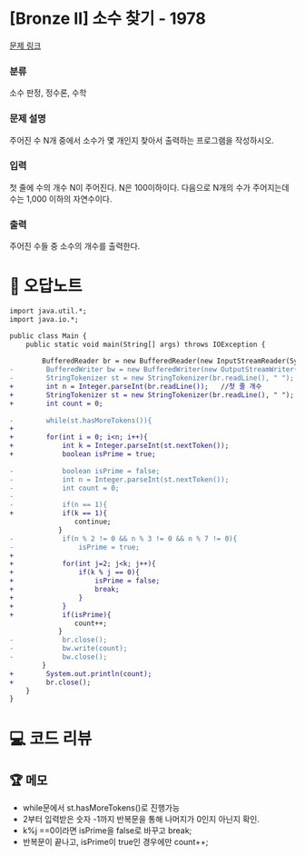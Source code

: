 # [Bronze II] 소수 찾기 - 1978 

[문제 링크](https://www.acmicpc.net/problem/1978) 

### 분류

소수 판정, 정수론, 수학

### 문제 설명

<p>주어진 수 N개 중에서 소수가 몇 개인지 찾아서 출력하는 프로그램을 작성하시오.</p>

### 입력 

 <p>첫 줄에 수의 개수 N이 주어진다. N은 100이하이다. 다음으로 N개의 수가 주어지는데 수는 1,000 이하의 자연수이다.</p>

### 출력 

 <p>주어진 수들 중 소수의 개수를 출력한다.</p>



#  🚀  오답노트 

```diff
import java.util.*;
import java.io.*;

public class Main {
    public static void main(String[] args) throws IOException {
    
        BufferedReader br = new BufferedReader(new InputStreamReader(System.in));
-        BufferedWriter bw = new BufferedWriter(new OutputStreamWriter(System.out));
-        StringTokenizer st = new StringTokenizer(br.readLine(), " ");
+        int n = Integer.parseInt(br.readLine());   //첫 줄 개수
+        StringTokenizer st = new StringTokenizer(br.readLine(), " ");   //두번째줄
+        int count = 0;
        
-        while(st.hasMoreTokens()){
+        
+        for(int i = 0; i<n; i++){
+            int k = Integer.parseInt(st.nextToken());
+            boolean isPrime = true;
            
-            boolean isPrime = false;
-            int n = Integer.parseInt(st.nextToken());
-            int count = 0;
-            
-            if(n == 1){
+            if(k == 1){
                continue;
            }
-            if(n % 2 != 0 && n % 3 != 0 && n % 7 != 0){
-                isPrime = true;
+            
+            for(int j=2; j<k; j++){
+                if(k % j == 0){
+                    isPrime = false;
+                    break;
+                }
+            }    
+            if(isPrime){
                count++;
            }
-            br.close();
-            bw.write(count);
-            bw.close();
        }
+        System.out.println(count);
+        br.close();
    }
}

```

# 💻 코드 리뷰




 ## 🏆 메모 

- while문에서 st.hasMoreTokens()로  진행가능
- 2부터 입력받은 숫자 -1까지 반복문을 통해 나머지가 0인지 아닌지 확인. 
- k%j ==0이라면 isPrime을 false로 바꾸고 break; 
- 반복문이 끝나고, isPrime이 true인 경우에만 count++;